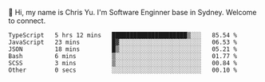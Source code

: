 👋 Hi, my name is Chris Yu. I'm Software Enginner base in Sydney. Welcome to connect.

<!--START_SECTION:waka-->

```text
TypeScript   5 hrs 12 mins   █████████████████████▒░░░   85.54 %
JavaScript   23 mins         █▓░░░░░░░░░░░░░░░░░░░░░░░   06.53 %
JSON         18 mins         █▒░░░░░░░░░░░░░░░░░░░░░░░   05.21 %
Bash         6 mins          ▒░░░░░░░░░░░░░░░░░░░░░░░░   01.77 %
SCSS         3 mins          ▒░░░░░░░░░░░░░░░░░░░░░░░░   00.84 %
Other        0 secs          ░░░░░░░░░░░░░░░░░░░░░░░░░   00.10 %
```

<!--END_SECTION:waka-->

